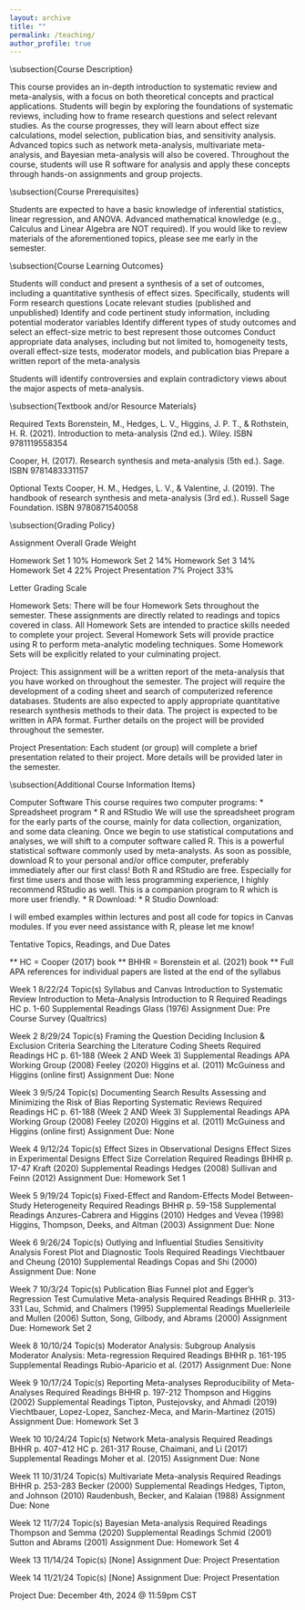 ```yaml
---
layout: archive
title: ""
permalink: /teaching/
author_profile: true
---
```


\subsection{Course Description}

This course provides an in-depth introduction to systematic review and meta-analysis, with a focus on both theoretical concepts and practical applications. Students will begin by exploring the foundations of systematic reviews, including how to frame research questions and select relevant studies. As the course progresses, they will learn about effect size calculations, model selection, publication bias, and sensitivity analysis. Advanced topics such as network meta-analysis, multivariate meta-analysis, and Bayesian meta-analysis will also be covered. Throughout the course, students will use R software for analysis and apply these concepts through hands-on assignments and group projects.

\subsection{Course Prerequisites}

Students are expected to have a basic knowledge of inferential statistics, linear regression, and ANOVA. Advanced mathematical knowledge (e.g., Calculus and Linear Algebra are NOT required). If you would like to review materials of the aforementioned topics, please see me early in the semester.

\subsection{Course Learning Outcomes}

Students will conduct and present a synthesis of a set of outcomes, including a quantitative synthesis of effect sizes. Specifically, students will
Form research questions
Locate relevant studies (published and unpublished)
Identify and code pertinent study information, including potential moderator variables
Identify different types of study outcomes and select an effect-size metric to best represent those outcomes
Conduct appropriate data analyses, including but not limited to, homogeneity tests, overall effect-size tests, moderator models, and publication bias
Prepare a written report of the meta-analysis

Students will identify controversies and explain contradictory views about the major aspects of meta-analysis.

\subsection{Textbook and/or Resource Materials}

Required Texts
Borenstein, M., Hedges, L. V., Higgins, J. P. T., & Rothstein, H. R. (2021). Introduction to meta-analysis (2nd ed.). Wiley. ISBN 9781119558354

Cooper, H. (2017). Research synthesis and meta-analysis (5th ed.). Sage. ISBN 9781483331157

Optional Texts
Cooper, H. M., Hedges, L. V., & Valentine, J. (2019). The handbook of research synthesis and meta-analysis (3rd ed.). Russell Sage Foundation. ISBN 9780871540058

\subsection{Grading Policy}

Assignment				Overall Grade Weight
								
Homework Set 1				10%
Homework Set 2				14%
Homework Set 3				14%
Homework Set 4				22%
Project Presentation				7%
Project 					33%

Letter Grading Scale
 
 
 
 
 

Homework Sets: There will be four Homework Sets throughout the semester. These assignments are directly related to readings and topics covered in class. All Homework Sets are intended to practice skills needed to complete your project. Several Homework Sets will provide practice using R to perform meta-analytic modeling techniques. Some Homework Sets will be explicitly related to your culminating project.

Project: This assignment will be a written report of the meta-analysis that you have worked on throughout the semester. The project will require the development of a coding sheet and search of computerized reference databases. Students are also expected to apply appropriate quantitative research synthesis methods to their data. The project is expected to be written in APA format. Further details on the project will be provided throughout the semester.

Project Presentation: Each student (or group) will complete a brief presentation related to their project. More details will be provided later in the semester.

\subsection{Additional Course Information Items}

Computer Software
This course requires two computer programs:
	* Spreadsheet program
	* R and RStudio
We will use the spreadsheet program for the early parts of the course, mainly for data collection, organization, and some data cleaning. Once we begin to use statistical computations and analyses, we will shift to a computer software called R. This is a powerful statistical software commonly used by meta-analysts. As soon as possible, download R to your personal and/or office computer, preferably immediately after our first class! Both R and RStudio are free. Especially for first time users and those with less programming experience, I highly recommend RStudio as well. This is a companion program to R which is more user friendly.
	* R Download: 
	* R Studio Download: 

I will embed examples within lectures and post all code for topics in Canvas modules. If you ever need assistance with R, please let me know!

Tentative Topics, Readings, and Due Dates

** HC = Cooper (2017) book
** BHHR = Borenstein et al. (2021) book
** Full APA references for individual papers are listed at the end of the syllabus

Week 1    												8/22/24
Topic(s)
Syllabus and Canvas
Introduction to Systematic Review 
Introduction to Meta-Analysis
Introduction to R
Required Readings
HC p. 1-60
Supplemental Readings
Glass (1976)
Assignment Due: Pre Course Survey (Qualtrics)

Week 2    												8/29/24
Topic(s)
Framing the Question
Deciding Inclusion & Exclusion Criteria
Searching the Literature
Coding Sheets
Required Readings
HC p. 61-188 (Week 2 AND Week 3)
Supplemental Readings
APA Working Group (2008)
Feeley (2020)
Higgins et al. (2011)
McGuiness and Higgins (online first)
Assignment Due: None

Week 3    												9/5/24
Topic(s)
Documenting Search Results 
Assessing and Minimizing the Risk of Bias
Reporting Systematic Reviews
Required Readings
HC p. 61-188 (Week 2 AND Week 3)
Supplemental Readings
APA Working Group (2008)
Feeley (2020)
Higgins et al. (2011)
McGuiness and Higgins (online first)
Assignment Due: None

Week 4    					 							9/12/24
Topic(s)
Effect Sizes in Observational Designs
Effect Sizes in Experimental Designs
Effect Size Correlation
Required Readings
BHHR p. 17-47
Kraft (2020)
Supplemental Readings
Hedges (2008)
Sullivan and Feinn (2012)
Assignment Due: Homework Set 1

Week 5    												9/19/24
Topic(s)
Fixed-Effect and Random-Effects Model
Between-Study Heterogeneity
Required Readings
BHHR p. 59-158
Supplemental Readings
Anzures-Cabrera and Higgins (2010)
Hedges and Vevea (1998)
Higgins, Thompson, Deeks, and Altman (2003)
Assignment Due: None

Week 6 												9/26/24
Topic(s)
Outlying and Influential Studies
Sensitivity Analysis
Forest Plot and Diagnostic Tools
Required Readings
Viechtbauer and Cheung (2010)
Supplemental Readings
Copas and Shi (2000)
Assignment Due: None

Week 7    												10/3/24
Topic(s)
Publication Bias
Funnel plot and Egger’s Regression Test
Cumulative Meta-analysis
Required Readings
BHHR p. 313-331
Lau, Schmid, and Chalmers (1995)
Supplemental Readings
Muellerleile and Mullen (2006)
Sutton, Song, Gilbody, and Abrams (2000)
Assignment Due: Homework Set 2

Week 8    												10/10/24
Topic(s)
Moderator Analysis: Subgroup Analysis
Moderator Analysis: Meta-regression
Required Readings
BHHR p. 161-195
Supplemental Readings
Rubio-Aparicio et al. (2017)
Assignment Due: None

Week 9    												10/17/24
Topic(s)
Reporting Meta-analyses 
Reproducibility of Meta-Analyses
Required Readings
BHHR p. 197-212
Thompson and Higgins (2002)
Supplemental Readings
Tipton, Pustejovsky, and Ahmadi (2019)
Viechtbauer, Lopez-Lopez, Sanchez-Meca, and Marin-Martinez (2015)
Assignment Due: Homework Set 3

Week 10    												10/24/24
Topic(s)
Network Meta-analysis
Required Readings
BHHR p. 407-412
HC p. 261-317
Rouse, Chaimani, and Li (2017)
Supplemental Readings
Moher et al. (2015)
Assignment Due: None

Week 11   												10/31/24
Topic(s)
Multivariate Meta-analysis
Required Readings
BHHR p. 253-283
Becker (2000)
Supplemental Readings
Hedges, Tipton, and Johnson (2010)
Raudenbush, Becker, and Kalaian (1988)
Assignment Due: None
 											
Week 12    												11/7/24
Topic(s)
Bayesian Meta-analysis
Required Readings
Thompson and Semma (2020)
Supplemental Readings
Schmid (2001)
Sutton and Abrams (2001)
Assignment Due: Homework Set 4

Week 13    												11/14/24
Topic(s) [None]
Assignment Due: Project Presentation

Week 14    												11/21/24
Topic(s) [None]
Assignment Due: Project Presentation


Project Due: December 4th, 2024 @ 11:59pm CST


